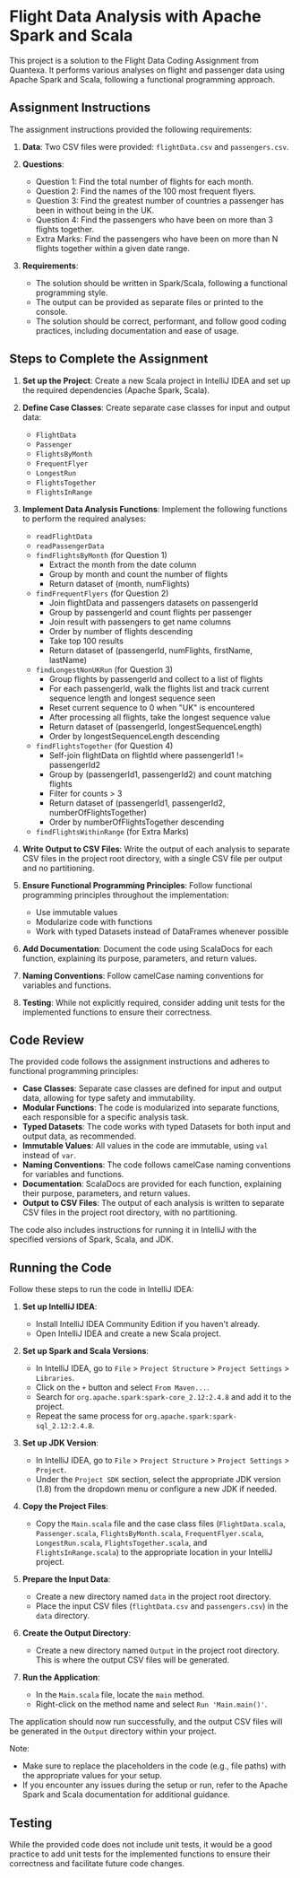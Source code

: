 # Flight Data Analysis with Apache Spark and Scala

This project is a solution to the Flight Data Coding Assignment from Quantexa. It performs various analyses on flight and passenger data using Apache Spark and Scala, following a functional programming approach.

## Assignment Instructions

The assignment instructions provided the following requirements:

1. **Data**: Two CSV files were provided: `flightData.csv` and `passengers.csv`.

2. **Questions**:
   - Question 1: Find the total number of flights for each month.
   - Question 2: Find the names of the 100 most frequent flyers.
   - Question 3: Find the greatest number of countries a passenger has been in without being in the UK.
   - Question 4: Find the passengers who have been on more than 3 flights together.
   - Extra Marks: Find the passengers who have been on more than N flights together within a given date range.

3. **Requirements**:
   - The solution should be written in Spark/Scala, following a functional programming style.
   - The output can be provided as separate files or printed to the console.
   - The solution should be correct, performant, and follow good coding practices, including documentation and ease of usage.

## Steps to Complete the Assignment

1. **Set up the Project**: Create a new Scala project in IntelliJ IDEA and set up the required dependencies (Apache Spark, Scala).

2. **Define Case Classes**: Create separate case classes for input and output data:
   - `FlightData`
   - `Passenger`
   - `FlightsByMonth`
   - `FrequentFlyer`
   - `LongestRun`
   - `FlightsTogether`
   - `FlightsInRange`

3. **Implement Data Analysis Functions**: Implement the following functions to perform the required analyses:
   - `readFlightData`
   - `readPassengerData`
   - `findFlightsByMonth` (for Question 1)
     - Extract the month from the date column
     - Group by month and count the number of flights
     - Return dataset of (month, numFlights)
   - `findFrequentFlyers` (for Question 2)
     - Join flightData and passengers datasets on passengerId
     - Group by passengerId and count flights per passenger
     - Join result with passengers to get name columns
     - Order by number of flights descending
     - Take top 100 results
     - Return dataset of (passengerId, numFlights, firstName, lastName)
   - `findLongestNonUKRun` (for Question 3)
     - Group flights by passengerId and collect to a list of flights
     - For each passengerId, walk the flights list and track current sequence length and longest sequence seen
     - Reset current sequence to 0 when "UK" is encountered
     - After processing all flights, take the longest sequence value
     - Return dataset of (passengerId, longestSequenceLength)
     - Order by longestSequenceLength descending
   - `findFlightsTogether` (for Question 4)
     - Self-join flightData on flightId where passengerId1 != passengerId2
     - Group by (passengerId1, passengerId2) and count matching flights
     - Filter for counts > 3
     - Return dataset of (passengerId1, passengerId2, numberOfFlightsTogether)
     - Order by numberOfFlightsTogether descending
   - `findFlightsWithinRange` (for Extra Marks)

4. **Write Output to CSV Files**: Write the output of each analysis to separate CSV files in the project root directory, with a single CSV file per output and no partitioning.

5. **Ensure Functional Programming Principles**: Follow functional programming principles throughout the implementation:
   - Use immutable values
   - Modularize code with functions
   - Work with typed Datasets instead of DataFrames whenever possible

6. **Add Documentation**: Document the code using ScalaDocs for each function, explaining its purpose, parameters, and return values.

7. **Naming Conventions**: Follow camelCase naming conventions for variables and functions.

8. **Testing**: While not explicitly required, consider adding unit tests for the implemented functions to ensure their correctness.

## Code Review

The provided code follows the assignment instructions and adheres to functional programming principles:

- **Case Classes**: Separate case classes are defined for input and output data, allowing for type safety and immutability.
- **Modular Functions**: The code is modularized into separate functions, each responsible for a specific analysis task.
- **Typed Datasets**: The code works with typed Datasets for both input and output data, as recommended.
- **Immutable Values**: All values in the code are immutable, using `val` instead of `var`.
- **Naming Conventions**: The code follows camelCase naming conventions for variables and functions.
- **Documentation**: ScalaDocs are provided for each function, explaining their purpose, parameters, and return values.
- **Output to CSV Files**: The output of each analysis is written to separate CSV files in the project root directory, with no partitioning.

The code also includes instructions for running it in IntelliJ with the specified versions of Spark, Scala, and JDK.

## Running the Code

Follow these steps to run the code in IntelliJ IDEA:

1. **Set up IntelliJ IDEA**:
   - Install IntelliJ IDEA Community Edition if you haven't already.
   - Open IntelliJ IDEA and create a new Scala project.

2. **Set up Spark and Scala Versions**:
   - In IntelliJ IDEA, go to `File` > `Project Structure` > `Project Settings` > `Libraries`.
   - Click on the `+` button and select `From Maven...`.
   - Search for `org.apache.spark:spark-core_2.12:2.4.8` and add it to the project.
   - Repeat the same process for `org.apache.spark:spark-sql_2.12:2.4.8`.

3. **Set up JDK Version**:
   - In IntelliJ IDEA, go to `File` > `Project Structure` > `Project Settings` > `Project`.
   - Under the `Project SDK` section, select the appropriate JDK version (1.8) from the dropdown menu or configure a new JDK if needed.

4. **Copy the Project Files**:
   - Copy the `Main.scala` file and the case class files (`FlightData.scala`, `Passenger.scala`, `FlightsByMonth.scala`, `FrequentFlyer.scala`, `LongestRun.scala`, `FlightsTogether.scala`, and `FlightsInRange.scala`) to the appropriate location in your IntelliJ project.

5. **Prepare the Input Data**:
   - Create a new directory named `data` in the project root directory.
   - Place the input CSV files (`flightData.csv` and `passengers.csv`) in the `data` directory.

6. **Create the Output Directory**:
   - Create a new directory named `Output` in the project root directory. This is where the output CSV files will be generated.

7. **Run the Application**:
   - In the `Main.scala` file, locate the `main` method.
   - Right-click on the method name and select `Run 'Main.main()'`.

The application should now run successfully, and the output CSV files will be generated in the `Output` directory within your project.

Note:
- Make sure to replace the placeholders in the code (e.g., file paths) with the appropriate values for your setup.
- If you encounter any issues during the setup or run, refer to the Apache Spark and Scala documentation for additional guidance.

## Testing

While the provided code does not include unit tests, it would be a good practice to add unit tests for the implemented functions to ensure their correctness and facilitate future code changes.
